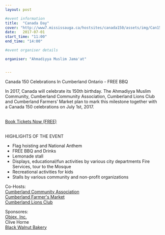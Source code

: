 ```yaml
---
layout: post

#event information
title:  "Canada Day"
cover: "http://www7.mississauga.ca/hostsites/canada150/assets/img/Can150intro.jpg"
date:   2017-07-01
start_time: "11:00"
end_time: "14:00"

#event organiser details

organiser: "Ahmadiyya Muslim Jama'at"


---
```

Canada 150 Celebrations In Cumberland Ontario - FREE BBQ

In 2017, Canada will celebrate its 150th birthday. The Ahmadiyya Muslim Community, Cumberland Community Association, Cumberland Lions Club and Cumberland Farmers’ Market plan to mark this milestone together with a Canada 150 celebrations on July 1st, 2017. 

<br/>
<a href="https://www.eventbrite.ca/e/canada-150-celebrations-free-bbq-tickets-35153481008?aff=ehomesaved">Book Tickets Now (FREE)</a>
<br/><br/>

HIGHLIGHTS OF THE EVENT
- Flag hoisting and National Anthem
- FREE BBQ and Drinks
- Lemonade stall
- Displays, educational/fun activities by various city departments Fire Services, tour to the Mosque
- Recreational activities for kids
- Stalls by various community and non-profit organizations

Co-Hosts:<br/>
<a href="http://www.cumberlandvillage.ca/en">Cumberland Community Association</a><br/>
<a href="http://cumberlandfarmersmarket.ca/">Cumberland Farmer's Market</a><br/>
<a href="https://www.facebook.com/cumberlandlions/">Cumberland Lions Club</a><br/>

Sponsores:<br/>
<a href="objex.ca">Objex, Inc.</a><br/>
Clive Horne<br/>
<a href="http://www.blackwalnutbakery.ca/">Black Walnut Bakery</a><br/>
